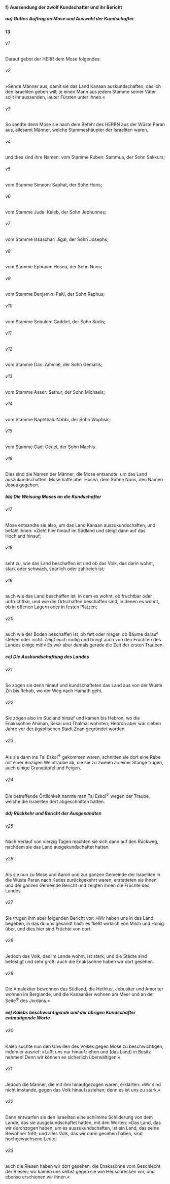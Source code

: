#### f) Aussendung der zwölf Kundschafter und ihr Bericht

##### aa) Gottes Auftrag an Mose und Auswahl der Kundschafter

__13__

###### v1
Darauf gebot der HERR dem Mose folgendes:

###### v2
»Sende Männer aus, damit sie das Land Kanaan auskundschaften, das ich den Israeliten geben will; je einen Mann aus jedem Stamme seiner Väter sollt ihr aussenden, lauter Fürsten unter ihnen.«

###### v3
So sandte denn Mose sie nach dem Befehl des HERRN aus der Wüste Paran aus, allesamt Männer, welche Stammeshäupter der Israeliten waren,

###### v4
und dies sind ihre Namen: vom Stamme Ruben: Sammua, der Sohn Sakkurs;

###### v5
vom Stamme Simeon: Saphat, der Sohn Horis;

###### v6
vom Stamme Juda: Kaleb, der Sohn Jephunnes;

###### v7
vom Stamme Issaschar: Jigal, der Sohn Josephs;

###### v8
vom Stamme Ephraim: Hosea, der Sohn Nuns;

###### v9
vom Stamme Benjamin: Palti, der Sohn Raphus;

###### v10
vom Stamme Sebulon: Gaddiel, der Sohn Sodis;

###### v11


###### v12
vom Stamme Dan: Ammiel, der Sohn Gemallis;

###### v13
vom Stamme Asser: Sethur, der Sohn Michaels;

###### v14
vom Stamme Naphthali: Nahbi, der Sohn Wophsis;

###### v15
vom Stamme Gad: Geuel, der Sohn Machis.

###### v16
Dies sind die Namen der Männer, die Mose entsandte, um das Land auszukundschaften. Mose hatte aber Hosea, dem Sohne Nuns, den Namen Josua gegeben.

##### bb) Die Weisung Moses an die Kundschafter


###### v17
Mose entsandte sie also, um das Land Kanaan auszukundschaften, und befahl ihnen: »Zieht hier hinauf im Südland und steigt dann auf das Hochland hinauf;

###### v18
seht zu, wie das Land beschaffen ist und ob das Volk, das darin wohnt, stark oder schwach, spärlich oder zahlreich ist;

###### v19
auch wie das Land beschaffen ist, in dem es wohnt, ob fruchtbar oder unfruchtbar, und wie die Ortschaften beschaffen sind, in denen es wohnt, ob in offenen Lagern oder in festen Plätzen;

###### v20
auch wie der Boden beschaffen ist, ob fett oder mager, ob Bäume darauf stehen oder nicht. Zeigt euch mutig und bringt auch von den Früchten des Landes einige mit!« Es war aber damals gerade die Zeit der ersten Trauben.

##### cc) Die Auskundschaftung des Landes


###### v21
So zogen sie denn hinauf und kundschafteten das Land aus von der Wüste Zin bis Rehob, wo der Weg nach Hamath geht.

###### v22
Sie zogen also im Südland hinauf und kamen bis Hebron, wo die Enakssöhne Ahiman, Sesai und Thalmai wohnten; Hebron aber war sieben Jahre vor der ägyptischen Stadt Zoan gegründet worden.

###### v23
Als sie dann ins Tal Eskol<sup title="= Traubental">&#x2732;</sup>
 gekommen waren, schnitten sie dort eine Rebe mit einer einzigen Weintraube ab, die sie zu zweien an einer Stange trugen, auch einige Granatäpfel und Feigen.

###### v24
Die betreffende Örtlichkeit nannte man Tal Eskol<sup title="d.h. Traubental">&#x2732;</sup>
 wegen der Traube, welche die Israeliten dort abgeschnitten hatten.

##### dd) Rückkehr und Bericht der Ausgesandten


###### v25
Nach Verlauf von vierzig Tagen machten sie sich dann auf den Rückweg, nachdem sie das Land ausgekundschaftet hatten.

###### v26
Als sie nun zu Mose und Aaron und zur ganzen Gemeinde der Israeliten in die Wüste Paran nach Kades zurückgekehrt waren, erstatteten sie ihnen und der ganzen Gemeinde Bericht und zeigten ihnen die Früchte des Landes.

###### v27
Sie trugen ihm aber folgenden Bericht vor: »Wir haben uns in das Land begeben, in das du uns gesandt hast: es fließt wirklich von Milch und Honig über, und dies hier sind Früchte von dort.

###### v28
Jedoch das Volk, das im Lande wohnt, ist stark, und die Städte sind befestigt und sehr groß; auch die Enakssöhne haben wir dort gesehen.

###### v29
Die Amalekiter bewohnen das Südland, die Hethiter, Jebusiter und Amoriter wohnen im Berglande, und die Kanaanäer wohnen am Meer und an der Seite<sup title="oder: am Ufer">&#x2732;</sup>
 des Jordans.«

##### ee) Kalebs beschwichtigende und der übrigen Kundschafter entmutigende Worte


###### v30
Kaleb suchte nun den Unwillen des Volkes gegen Mose zu beschwichtigen, indem er ausrief: »Laßt uns nur hinaufziehen und (das Land) in Besitz nehmen! Denn wir können es sicherlich überwältigen.«

###### v31
Jedoch die Männer, die mit ihm hinaufgezogen waren, erklärten: »Wir sind nicht imstande, gegen das Volk hinaufzuziehen; denn es ist uns zu stark.«

###### v32
Dann entwarfen sie den Israeliten eine schlimme Schilderung von dem Lande, das sie ausgekundschaftet hatten, mit den Worten: »Das Land, das wir durchzogen haben, um es auszukundschaften, ist ein Land, das seine Bewohner frißt; und alles Volk, das wir darin gesehen haben, sind hochgewachsene Leute;

###### v33
auch die Riesen haben wir dort gesehen, die Enakssöhne vom Geschlecht der Riesen; wir kamen uns selbst gegen sie wie Heuschrecken vor, und ebenso erschienen wir ihnen.«